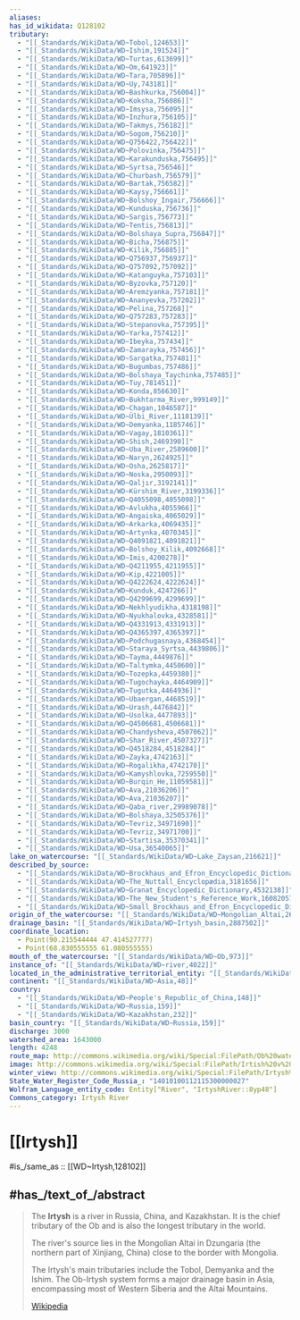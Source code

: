```yaml
---
aliases:
has_id_wikidata: Q128102
tributary:
  - "[[_Standards/WikiData/WD~Tobol,124653]]"
  - "[[_Standards/WikiData/WD~Ishim,191524]]"
  - "[[_Standards/WikiData/WD~Turtas,613699]]"
  - "[[_Standards/WikiData/WD~Om,641923]]"
  - "[[_Standards/WikiData/WD~Tara,705896]]"
  - "[[_Standards/WikiData/WD~Uy,743181]]"
  - "[[_Standards/WikiData/WD~Bashkurka,756004]]"
  - "[[_Standards/WikiData/WD~Koksha,756086]]"
  - "[[_Standards/WikiData/WD~Imsysa,756095]]"
  - "[[_Standards/WikiData/WD~Inzhura,756105]]"
  - "[[_Standards/WikiData/WD~Takmys,756182]]"
  - "[[_Standards/WikiData/WD~Sogom,756210]]"
  - "[[_Standards/WikiData/WD~Q756422,756422]]"
  - "[[_Standards/WikiData/WD~Polovinka,756475]]"
  - "[[_Standards/WikiData/WD~Karakunduska,756495]]"
  - "[[_Standards/WikiData/WD~Syrtsa,756546]]"
  - "[[_Standards/WikiData/WD~Churbash,756579]]"
  - "[[_Standards/WikiData/WD~Bartak,756582]]"
  - "[[_Standards/WikiData/WD~Kaysy,756661]]"
  - "[[_Standards/WikiData/WD~Bolshoy_Ingair,756666]]"
  - "[[_Standards/WikiData/WD~Kunduska,756736]]"
  - "[[_Standards/WikiData/WD~Sargis,756773]]"
  - "[[_Standards/WikiData/WD~Tentis,756813]]"
  - "[[_Standards/WikiData/WD~Bolshaya_Supra,756847]]"
  - "[[_Standards/WikiData/WD~Bicha,756875]]"
  - "[[_Standards/WikiData/WD~Kilik,756885]]"
  - "[[_Standards/WikiData/WD~Q756937,756937]]"
  - "[[_Standards/WikiData/WD~Q757092,757092]]"
  - "[[_Standards/WikiData/WD~Katanguyka,757103]]"
  - "[[_Standards/WikiData/WD~Byzovka,757120]]"
  - "[[_Standards/WikiData/WD~Aremzyanka,757181]]"
  - "[[_Standards/WikiData/WD~Ananyevka,757202]]"
  - "[[_Standards/WikiData/WD~Pelina,757268]]"
  - "[[_Standards/WikiData/WD~Q757283,757283]]"
  - "[[_Standards/WikiData/WD~Stepanovka,757395]]"
  - "[[_Standards/WikiData/WD~Yarka,757412]]"
  - "[[_Standards/WikiData/WD~Ibeyka,757434]]"
  - "[[_Standards/WikiData/WD~Zamarayka,757456]]"
  - "[[_Standards/WikiData/WD~Sargatka,757481]]"
  - "[[_Standards/WikiData/WD~Bugumbas,757486]]"
  - "[[_Standards/WikiData/WD~Bolshaya_Taychinka,757485]]"
  - "[[_Standards/WikiData/WD~Tuy,781451]]"
  - "[[_Standards/WikiData/WD~Konda,856630]]"
  - "[[_Standards/WikiData/WD~Bukhtarma_River,999149]]"
  - "[[_Standards/WikiData/WD~Chagan,1046587]]"
  - "[[_Standards/WikiData/WD~Ülbi_River,1118139]]"
  - "[[_Standards/WikiData/WD~Demyanka,1185746]]"
  - "[[_Standards/WikiData/WD~Vagay,1810361]]"
  - "[[_Standards/WikiData/WD~Shish,2469390]]"
  - "[[_Standards/WikiData/WD~Uba_River,2589600]]"
  - "[[_Standards/WikiData/WD~Naryn,2624925]]"
  - "[[_Standards/WikiData/WD~Osha,2625817]]"
  - "[[_Standards/WikiData/WD~Noska,2950093]]"
  - "[[_Standards/WikiData/WD~Qaljır,3192141]]"
  - "[[_Standards/WikiData/WD~Kürshim_River,3199336]]"
  - "[[_Standards/WikiData/WD~Q4055098,4055098]]"
  - "[[_Standards/WikiData/WD~Avlukha,4055966]]"
  - "[[_Standards/WikiData/WD~Angaiska,4065029]]"
  - "[[_Standards/WikiData/WD~Arkarka,4069435]]"
  - "[[_Standards/WikiData/WD~Artynka,4070345]]"
  - "[[_Standards/WikiData/WD~Q4091821,4091821]]"
  - "[[_Standards/WikiData/WD~Bolshoy_Kilik,4092668]]"
  - "[[_Standards/WikiData/WD~Imis,4200278]]"
  - "[[_Standards/WikiData/WD~Q4211955,4211955]]"
  - "[[_Standards/WikiData/WD~Kip,4221005]]"
  - "[[_Standards/WikiData/WD~Q4222624,4222624]]"
  - "[[_Standards/WikiData/WD~Kunduk,4247266]]"
  - "[[_Standards/WikiData/WD~Q4299699,4299699]]"
  - "[[_Standards/WikiData/WD~Nekhlyudikha,4318198]]"
  - "[[_Standards/WikiData/WD~Nyukhalovka,4328581]]"
  - "[[_Standards/WikiData/WD~Q4331913,4331913]]"
  - "[[_Standards/WikiData/WD~Q4365397,4365397]]"
  - "[[_Standards/WikiData/WD~Podchugasnaya,4368454]]"
  - "[[_Standards/WikiData/WD~Staraya_Syrtsa,4439806]]"
  - "[[_Standards/WikiData/WD~Tayma,4449876]]"
  - "[[_Standards/WikiData/WD~Taltymka,4450600]]"
  - "[[_Standards/WikiData/WD~Tozepka,4459380]]"
  - "[[_Standards/WikiData/WD~Tugochayka,4464909]]"
  - "[[_Standards/WikiData/WD~Tugutka,4464936]]"
  - "[[_Standards/WikiData/WD~Ubaergan,4468519]]"
  - "[[_Standards/WikiData/WD~Urash,4476842]]"
  - "[[_Standards/WikiData/WD~Usolka,4477893]]"
  - "[[_Standards/WikiData/WD~Q4506681,4506681]]"
  - "[[_Standards/WikiData/WD~Chandysheva,4507062]]"
  - "[[_Standards/WikiData/WD~Shar_River,4507327]]"
  - "[[_Standards/WikiData/WD~Q4518284,4518284]]"
  - "[[_Standards/WikiData/WD~Zayka,4742163]]"
  - "[[_Standards/WikiData/WD~Rogalikha,4742170]]"
  - "[[_Standards/WikiData/WD~Kamyshlovka,7259550]]"
  - "[[_Standards/WikiData/WD~Burqin_He,11059581]]"
  - "[[_Standards/WikiData/WD~Ava,21036206]]"
  - "[[_Standards/WikiData/WD~Ava,21036207]]"
  - "[[_Standards/WikiData/WD~Qaba_river,29989078]]"
  - "[[_Standards/WikiData/WD~Bolshaya,32505376]]"
  - "[[_Standards/WikiData/WD~Tevriz,34971690]]"
  - "[[_Standards/WikiData/WD~Tevriz,34971700]]"
  - "[[_Standards/WikiData/WD~Startisa,35370341]]"
  - "[[_Standards/WikiData/WD~Usa,36540065]]"
lake_on_watercourse: "[[_Standards/WikiData/WD~Lake_Zaysan,216621]]"
described_by_source:
  - "[[_Standards/WikiData/WD~Brockhaus_and_Efron_Encyclopedic_Dictionary,602358]]"
  - "[[_Standards/WikiData/WD~The_Nuttall_Encyclopædia,3181656]]"
  - "[[_Standards/WikiData/WD~Granat_Encyclopedic_Dictionary,4532138]]"
  - "[[_Standards/WikiData/WD~The_New_Student's_Reference_Work,16082057]]"
  - "[[_Standards/WikiData/WD~Small_Brockhaus_and_Efron_Encyclopedic_Dictionary,19180675]]"
origin_of_the_watercourse: "[[_Standards/WikiData/WD~Mongolian_Altai,2655719]]"
drainage_basin: "[[_Standards/WikiData/WD~Irtysh_basin,2887502]]"
coordinate_location:
  - Point(90.215544444 47.414527777)
  - Point(68.830555555 61.080555555)
mouth_of_the_watercourse: "[[_Standards/WikiData/WD~Ob,973]]"
instance_of: "[[_Standards/WikiData/WD~river,4022]]"
located_in_the_administrative_territorial_entity: "[[_Standards/WikiData/WD~Khanty_Mansi_Autonomous_Okrug,6320]]"
continent: "[[_Standards/WikiData/WD~Asia,48]]"
country:
  - "[[_Standards/WikiData/WD~People's_Republic_of_China,148]]"
  - "[[_Standards/WikiData/WD~Russia,159]]"
  - "[[_Standards/WikiData/WD~Kazakhstan,232]]"
basin_country: "[[_Standards/WikiData/WD~Russia,159]]"
discharge: 3000
watershed_area: 1643000
length: 4248
route_map: http://commons.wikimedia.org/wiki/Special:FilePath/Ob%20watershed.png
image: http://commons.wikimedia.org/wiki/Special:FilePath/Irtish%20v%20Omsk.JPG
winter_view: http://commons.wikimedia.org/wiki/Special:FilePath/Irtysh%20River%20in%20Tobolsk%20%28February%202023%29%20-%207.jpg
State_Water_Register_Code_Russia_: "14010100112115300000027"
Wolfram_Language_entity_code: Entity["River", "IrtyshRiver::8yp48"]
Commons_category: Irtysh River
---
```


# [[Irtysh]] 

#is_/same_as :: [[WD~Irtysh,128102]] 

## #has_/text_of_/abstract 

> The **Irtysh** is a river in Russia, China, and Kazakhstan. 
> It is the chief tributary of the Ob and is also the longest tributary in the world.
>
> The river's source lies in the Mongolian Altai in Dzungaria (the northern part of Xinjiang, China) 
> close to the border with Mongolia.
>
> The Irtysh's main tributaries include the Tobol, Demyanka and the Ishim. 
> The Ob-Irtysh system forms a major drainage basin in Asia, 
> encompassing most of Western Siberia and the Altai Mountains.
>
> [Wikipedia](https://en.wikipedia.org/wiki/Irtysh)  


